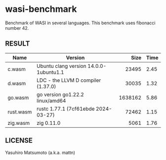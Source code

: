 # wasi-benchmark

Benchmark of WASI in several languages. This benchmark uses fibonacci number 42.

## RESULT

|Name|Version|Size|Time|
|-|-|-:|-|
|c.wasm|Ubuntu clang version 14.0.0-1ubuntu1.1|23495|2.45|
|d.wasm|LDC - the LLVM D compiler (1.37.0)|30035|1.32|
|go.wasm|go version go1.22.2 linux/amd64|1638162|5.86|
|rust.wasm|rustc 1.77.1 (7cf61ebde 2024-03-27)|72462|1.15|
|zig.wasm|zig 0.11.0|5061|1.76|

## LICENSE

Yasuhiro Matsumoto (a.k.a. mattn)
